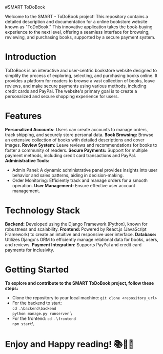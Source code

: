 ﻿#SMART ToDoBook

Welcome to the SMART - ToDoBook project! This repository contains a detailed description and documentation for a online bookstore website known as "ToDoBook." This innovative application takes the book-buying experience to the next level, offering a seamless interface for browsing, reviewing, and purchasing books, supported by a secure payment system.


# Introduction
ToDoBook is an interactive and user-centric bookstore website designed to simplify the process of exploring, selecting, and purchasing books online. It provides a platform for readers to browse a vast collection of books, leave reviews, and make secure payments using various methods, including credit cards and PayPal. The website's primary goal is to create a personalized and secure shopping experience for users.

# Features
**Personalized Accounts:** Users can create accounts to manage orders, track shipping, and securely store personal data.
**Book Browsing:** Browse an extensive collection of books with detailed descriptions and cover images.
**Review System:** Leave reviews and recommendations for books to foster a community of readers.
**Secure Payments:** Support for multiple payment methods, including credit card transactions and PayPal.
**Administrative Tools:**
  - Admin Panel: A dynamic administrative panel provides insights into user behavior and sales patterns, aiding in decision-making.
  - Order Monitoring: Efficiently track and manage orders for a smooth operation.
**User Management:** Ensure effective user account management.

# Technology Stack
**Backend:** Developed using the Django Framework (Python), known for robustness and scalability.
**Frontend:** Powered by React.js (JavaScript Framework) to create an intuitive and responsive user interface.
**Database:** Utilizes Django's ORM to efficiently manage relational data for books, users, and reviews.
**Payment Integration:** Supports PayPal and credit card payments for inclusivity.

# Getting Started
**To explore and contribute to the SMART ToDoBook project, follow these steps:**
- Clone the repository to your local machine:
``` git clone <repository_url> ```
- For the backend to start:\
  ``` cd .\backend\backend ``` \
  ``` python manage.py runserver ``` \
- For the frontend:
  ``` cd .\frontend ```\
  ``` npm start ```\  
 
# Enjoy and Happy reading! 📚🛒📝

